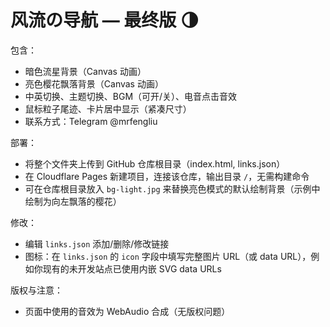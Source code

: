 # 风流の导航 — 最终版 🌗

包含：
- 暗色流星背景（Canvas 动画）
- 亮色樱花飘落背景（Canvas 动画）
- 中英切换、主题切换、BGM（可开/关）、电音点击音效
- 鼠标粒子尾迹、卡片居中显示（紧凑尺寸）
- 联系方式：Telegram @mrfengliu

部署：
- 将整个文件夹上传到 GitHub 仓库根目录（index.html, links.json）
- 在 Cloudflare Pages 新建项目，连接该仓库，输出目录 `/`，无需构建命令
- 可在仓库根目录放入 `bg-light.jpg` 来替换亮色模式的默认绘制背景（示例中绘制为向左飘落的樱花）

修改：
- 编辑 `links.json` 添加/删除/修改链接
- 图标：在 `links.json` 的 `icon` 字段中填写完整图片 URL（或 data URL），例如你现有的未开发站点已使用内嵌 SVG data URLs

版权与注意：
- 页面中使用的音效为 WebAudio 合成（无版权问题）
